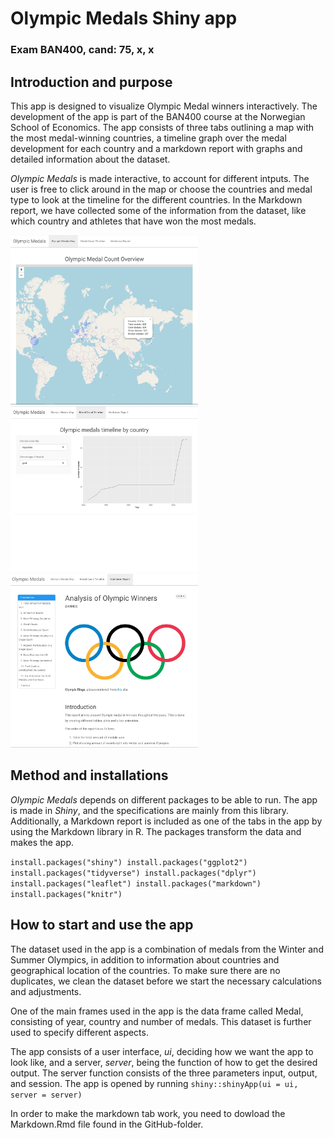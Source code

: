 # Olympic Medals Shiny app
### Exam BAN400, cand: 75, x, x

## Introduction and purpose
This app is designed to visualize Olympic Medal winners interactively. The development of the app is part of the BAN400 course at the Norwegian School of Economics. The app consists of three tabs outlining a map with the most medal-winning countries, a timeline graph over the medal development for each country and a markdown report with graphs and detailed information about the dataset.

*Olympic Medals* is made interactive, to account for different intputs. The user is free to click around in the map or choose the countries and medal type to look at the timeline for the different countries. In the Markdown report, we have collected some of the information from the dataset, like which country and athletes that have won the most medals.  

<img src="https://raw.githubusercontent.com/juliengol/BAN400/main/medal_map1.JPG" width="300"> <img src="https://raw.githubusercontent.com/juliengol/BAN400/main/medal_timeline.JPG" width="300"> <img src="https://raw.githubusercontent.com/juliengol/BAN400/main/markdown_report.JPG" width="300">


## Method and installations 
*Olympic Medals* depends on different packages to be able to run. The app is made in *Shiny*, and the specifications are mainly from this library. Additionally, a Markdown report is included as one of the tabs in the app by using the Markdown library in R. The packages transform the data and makes the app.


`install.packages("shiny")
 install.packages("ggplot2")
 install.packages("tidyverse")
 install.packages("dplyr")
 install.packages("leaflet")
 install.packages("markdown")
 install.packages("knitr")`

## How to start and use the app
The dataset used in the app is a combination of medals from the Winter and Summer Olympics, in addition to information about countries and geographical location of the countries. To make sure there are no duplicates, we clean the dataset before we start the necessary calculations and adjustments. 

One of the main frames used in the app is the data frame called Medal, consisting of year, country and number of medals. This dataset is further used to specify different aspects. 

The app consists of a user interface, *ui*, deciding how we want the app to look like, and a server, *server*, being the function of how to get the desired output. The server function consists of the three parameters input, output, and session. The app is opened by running `shiny::shinyApp(ui = ui, server = server)`


In order to make the markdown tab work, you need to dowload the Markdown.Rmd file found in the GitHub-folder. 




